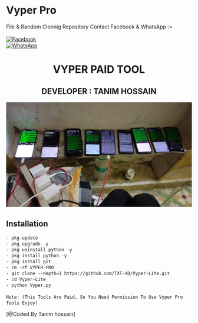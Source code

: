 # Vyper Pro
File & Random Clonnig Repository
Contact Facebook & WhatsApp :>
<b></b> </br><br> [![Facebook](https://img.shields.io/badge/Facebook-TANIM.HOSSAIN-blue?style=flat-square&logo=facebook)](https://www.facebook.com/txt.cyber.143)<br> [![WhatsApp](https://img.shields.io/badge/WhatsApp-TANIM.HOSSAIN-blue?style=flat-square&logo=WhatsApp)](wa.me/+8801615899617)

<h1 align="center"> VYPER PAID TOOL </h1>

<h2 align="center"> DEVELOPER : TANIM HOSSAIN</h2>

![20200808_160757](https://github.com/TXT-XD/TXT-XD/blob/main/IMG-20240828-WA0016.jpg)
## <b>Installation</b>

```
- pkg update
- pkg upgrade -y
- pkg uninstall python -y
- pkg install python -y
- pkg install git
- rm -rf VYPER-PRO
- git clone --depth=1 https://github.com/TXT-XD/Vyper-Lite.git
- cd Vyper-Lite
- python Vyper.py

Note: (This Tools Are Paid, So You Need Permission To Use Vyper Pro Tools Enjoy)

```
[@Coded By Tanim hossain]

